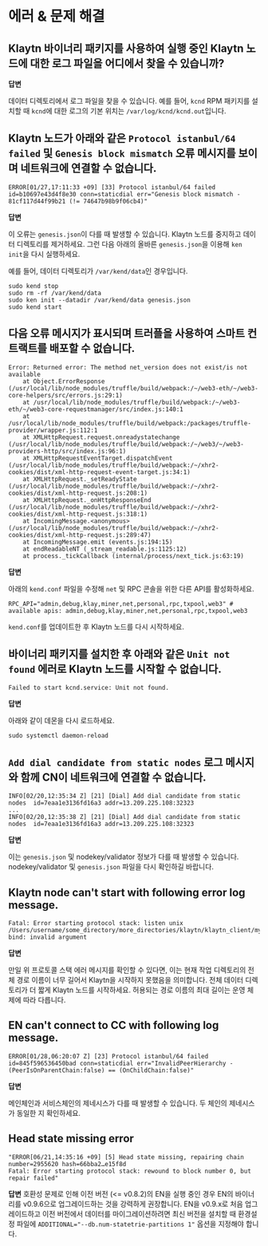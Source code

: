 # 에러 & 문제 해결 <a id="errors-troubleshooting"></a>

## Klaytn 바이너리 패키지를 사용하여 실행 중인 Klaytn 노드에 대한 로그 파일을 어디에서 찾을 수 있습니까? <a id="where-can-i-find-a-log-file-for-the-running-klaytn-node-using-the-klaytn-binary"></a>

**답변**

데이터 디렉토리에서 로그 파일을 찾을 수 있습니다. 예를 들어, `kcnd` RPM 패키지를 설치할 때 `kcnd`에 대한 로그의 기본 위치는 `/var/log/kcnd/kcnd.out`입니다.

## Klaytn 노드가 아래와 같은 `Protocol istanbul/64 failed` 및 `Genesis block mismatch` 오류 메시지를 보이며 네트워크에 연결할 수 없습니다. <a id="klaytn-node-can-not-connect-to-network-with-protocol-istanbul-64-failed-and-gene"></a>

```
ERROR[01/27,17:11:33 +09] [33] Protocol istanbul/64 failed               id=b10697e43d4f8e30 conn=staticdial err="Genesis block mismatch - 81cf117d44f99b21 (!= 74647b98b9f06cb4)"
```

**답변**

이 오류는 `genesis.json`이 다를 때 발생할 수 있습니다. Klaytn 노드를 중지하고 데이터 디렉토리를 제거하세요. 그런 다음 아래의 올바른 `genesis.json`을 이용해 `ken init`을 다시 실행하세요.

예를 들어, 데이터 디렉토리가 `/var/kend/data`인 경우입니다.
```
sudo kend stop
sudo rm -rf /var/kend/data
sudo ken init --datadir /var/kend/data genesis.json
sudo kend start
```


## 다음 오류 메시지가 표시되며 트러플을 사용하여 스마트 컨트랙트를 배포할 수 없습니다. <a id="can-t-deploy-smart-contract-using-truffle-with-following-error-message"></a>

```
Error: Returned error: The method net_version does not exist/is not available
    at Object.ErrorResponse (/usr/local/lib/node_modules/truffle/build/webpack:/~/web3-eth/~/web3-core-helpers/src/errors.js:29:1)
    at /usr/local/lib/node_modules/truffle/build/webpack:/~/web3-eth/~/web3-core-requestmanager/src/index.js:140:1
    at /usr/local/lib/node_modules/truffle/build/webpack:/packages/truffle-provider/wrapper.js:112:1
    at XMLHttpRequest.request.onreadystatechange (/usr/local/lib/node_modules/truffle/build/webpack:/~/web3/~/web3-providers-http/src/index.js:96:1)
    at XMLHttpRequestEventTarget.dispatchEvent (/usr/local/lib/node_modules/truffle/build/webpack:/~/xhr2-cookies/dist/xml-http-request-event-target.js:34:1)
    at XMLHttpRequest._setReadyState (/usr/local/lib/node_modules/truffle/build/webpack:/~/xhr2-cookies/dist/xml-http-request.js:208:1)
    at XMLHttpRequest._onHttpResponseEnd (/usr/local/lib/node_modules/truffle/build/webpack:/~/xhr2-cookies/dist/xml-http-request.js:318:1)
    at IncomingMessage.<anonymous> (/usr/local/lib/node_modules/truffle/build/webpack:/~/xhr2-cookies/dist/xml-http-request.js:289:47)
    at IncomingMessage.emit (events.js:194:15)
    at endReadableNT (_stream_readable.js:1125:12)
    at process._tickCallback (internal/process/next_tick.js:63:19)
```

**답변**

아래의 `kend.conf` 파일을 수정해 `net` 및 RPC 콘솔을 위한 다른 API를 활성화하세요.

```
RPC_API="admin,debug,klay,miner,net,personal,rpc,txpool,web3" # available apis: admin,debug,klay,miner,net,personal,rpc,txpool,web3
```
`kend.conf`를 업데이트한 후 Klaytn 노드를 다시 시작하세요.


## 바이너리 패키지를 설치한 후 아래와 같은 `Unit not found` 에러로 Klaytn 노드를 시작할 수 없습니다. <a id="can-t-start-klaytn-node-with-unit-not-found-error-as-below-after-installing-bina"></a>

```
Failed to start kcnd.service: Unit not found.
```

**답변**

아래와 같이 데몬을 다시 로드하세요.

```
sudo systemctl daemon-reload
```

## `Add dial candidate from static nodes` 로그 메시지와 함께 CN이 네트워크에 연결할 수 없습니다. <a id="cn-can-t-connect-to-network-with-add-dial-candidate-from-static-nodes-log-messag"></a>

```
INFO[02/20,12:35:34 Z] [21] [Dial] Add dial candidate from static nodes  id=7eaa1e3136fd16a3 addr=13.209.225.108:32323
...
INFO[02/20,12:35:38 Z] [21] [Dial] Add dial candidate from static nodes  id=7eaa1e3136fd16a3 addr=13.209.225.108:32323
```

**답변**

이는 `genesis.json` 및 nodekey/validator 정보가 다를 때 발생할 수 있습니다. nodekey/validator 및 `genesis.json` 파일을 다시 확인하길 바랍니다.

## Klaytn node can't start with following error log message. <a id="klaytn-node-can-t-start-with-following-error-log-message"></a>

```
Fatal: Error starting protocol stack: listen unix /Users/username/some_directory/more_directories/klaytn/klaytn_client/my_test_klaytn/data/dd/klay.ipc: bind: invalid argument
```

**답변**

만일 위 프로토콜 스택 에러 메시지를 확인할 수 있다면, 이는 현재 작업 디렉토리의 전체 경로 이름이 너무 길어서 Klaytn을 시작하지 못했음을 의미합니다. 전체 데이터 디렉토리가 더 짧게 Klaytn 노드를 시작하세요. 허용되는 경로 이름의 최대 길이는 운영 체제에 따라 다릅니다.


## EN can't connect to CC with following log message. <a id="en-can-t-connect-to-cc-with-following-log-message"></a>

```
ERROR[01/28,06:20:07 Z] [23] Protocol istanbul/64 failed id=845f596536450bad conn=staticdial err="InvalidPeerHierarchy - (PeerIsOnParentChain:false) == (OnChildChain:false)"
```

**답변**

메인체인과 서비스체인의 제네시스가 다를 때 발생할 수 있습니다. 두 체인의 제네시스가 동일한 지 확인하세요.

## Head state missing error <a id="head-state-missing-error"></a>

```
"ERROR[06/21,14:35:16 +09] [5] Head state missing, repairing chain       number=2955620 hash=66bba2…e15f8d
Fatal: Error starting protocol stack: rewound to block number 0, but repair failed"
```

**답변** 호환성 문제로 인해 이전 버전 (<= v0.8.2)의 EN을 실행 중인 경우 EN의 바이너리를 v0.9.6으로 업그레이드하는 것을 강력하게 권장합니다. EN을 v0.9.x로 처음 업그레이드하고 이전 버전에서 데이터를 마이그레이션하려면 최신 버전을 설치할 때 환경설정 파일에 `ADDITIONAL="--db.num-statetrie-partitions 1"` 옵션을 지정해야 합니다.
